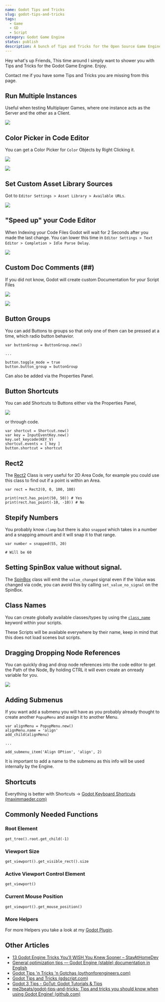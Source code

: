 ```yaml
---
name: Godot Tips and Tricks
slug: godot-tips-and-tricks
tags:
  - Game
  - GD
  - Script
category: Godot Game Engine
status: publish
description: A bunch of Tips and Tricks for the Open Source Game Engine Godot.
---
```


Hey what's up Friends, This time around I simply want to shower you with Tips and Tricks for the Godot Game Engine. Enjoy.

Contact me if you have some Tips and Tricks you are missing from this page.

## Run Multiple Instances

Useful when testing Multiplayer Games, where one instance acts as the Server and the other as a Client.

![](https://i.imgur.com/SK9KeNC.png)


## Color Picker in Code Editor

You can get a Color Picker for `Color` Objects by Right Clicking it.

![](https://i.imgur.com/yHgEqJl.png)

![](https://i.imgur.com/WpMIjBY.png)


## Set Custom Asset Library Sources

Got to `Editor Settings > Asset Library > Available URLs`.

![](https://i.imgur.com/XL9WSrS.png)


## "Speed up" your Code Editor

When Indexing your Code Files Godot will wait for 2 Seconds after you made the last change. You can lower this time in `Editor Settings > Text Editor > Completion > Idle Parse Delay`.

![](https://i.imgur.com/Pe99522.png)


## Custom Doc Comments (##)

If you did not know, Godot will create custom Documentation for your Script Files

![](https://i.imgur.com/eRCG9ie.png)


![](https://i.imgur.com/3hAvJkS.png)

## Button Groups

You can add Buttons to groups so that only one of them can be pressed at a time, which radio button behavior.

```gdscript
var buttonGroup = ButtonGroup.new()

...

button.toggle_mode = true
button.button_group = buttonGroup
```

Can also be added via the Properties Panel.
## Button Shortcuts

You can add Shortcuts to Buttons either via the Properties Panel,

![](https://i.imgur.com/diNMT5h.png)


or through code.

```gdscript
var shortcut = Shortcut.new()
var key = InputEventKey.new()
key.set_keycode(KEY_V)
shortcut.events = [ key ]
button.shortcut = shortcut
```


## Rect2

The [Rect2](https://docs.godotengine.org/en/stable/classes/class_rect2.html) Class is very useful for 2D Area Code, for example you could use this class to find out if a point is within an Area.

```
var rect = Rect2(0, 0, 100, 100)

print(rect.has_point(50, 50)) # Yes
print(rect.has_point(-10, -10)) # No
```

## Stepify Numbers

You probably know `clamp` but there is also `snapped` which takes in a number and a snapping amount and it will snap it to that range.

```gdscript
var number = snapped(55, 20)

# Will be 60
```


## Setting SpinBox value without signal.

The [SpinBox](https://docs.godotengine.org/en/stable/classes/class_spinbox.html) class will emit the `value_changed` signal even if the Value was changed via code, you can avoid this by calling `set_value_no_signal` on the SpinBox.


## Class Names

You can create globally available classes/types by using the [`class_name`](https://docs.godotengine.org/en/stable/tutorials/scripting/gdscript/gdscript_basics.html#doc-gdscript-basics-class-name) keyword within your scripts.

These Scripts will be available everywhere by their name, keep in mind that this does not load scenes but scripts.


## Dragging Dropping Node References

You can quickly drag and drop node references into the code editor to get the Path of the Node, By holding CTRL it will even create an onready variable for you.

![](https://i.imgur.com/2uMq5XI.gif)


## Adding Submenus

If you want add a submenu you will have as you probably already thought to create another `PopupMenu` and assign it to another Menu.

```
var alignMenu = PopupMenu.new()
alignMenu.name = 'align'
add_child(alignMenu)

...

add_submenu_item('Align OPtion', 'align', 2)
```

It is important to add a name to the submenu as this info will be used internally by the Engine.

## Shortcuts

Everything is better with Shortcuts -> [Godot Keyboard Shortcuts (maximmaeder.com)](https://maximmaeder.com/keyboard-shortcuts/#godot)

## Commonly Needed Functions

### Root Element

```gdscript
get_tree().root.get_child(-1)
```

### Viewport Size

```gdscript
get_viewport().get_visible_rect().size
```

### Active Viewport Control Element

```gdscript
get_viewport()
```

### Current Mouse Position

```gdscript
get_viewport().get_mouse_position()
```

### More Helpers

For more Helpers you take a look at my [Godot Plugin](https://godotengine.org/asset-library/asset/2165).

## Other Articles

- [13 Godot Engine Tricks You’ll WISH You Knew Sooner – StayAtHomeDev](https://stayathomedev.com/tutorials/13-godot-engine-tricks-youll-wish-you-knew-sooner/)
- [General optimization tips — Godot Engine (stable) documentation in English](https://docs.godotengine.org/en/stable/tutorials/performance/general_optimization.html)
- [Godot Tips 'n Tricks 'n Gotchas (pythonforengineers.com)](https://new.pythonforengineers.com/blog/godot-tips-n-tricks-n-gotchas/)
- [Godot Tips and Tricks (gdscript.com)](https://gdscript.com/articles/godot-tips-and-tricks/)
- [Godot 3 Tips - GoTut: Godot Tutorials & Tips](https://www.gotut.net/godot-3-tips/)
- [me2beats/godot-tips-and-tricks: Tips and tricks you should know when using Godot Engine! (github.com)](https://github.com/me2beats/godot-tips-and-tricks)